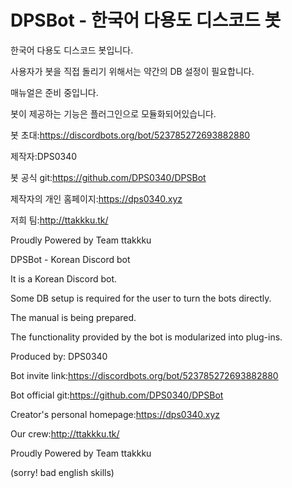 # DPSBot - 한국어 다용도 디스코드 봇

한국어 다용도 디스코드 봇입니다.

사용자가 봇을 직접 돌리기 위해서는 약간의 DB 설정이 필요합니다.

매뉴얼은 준비 중입니다.

봇이 제공하는 기능은 플러그인으로 모듈화되어있습니다.

봇 초대:https://discordbots.org/bot/523785272693882880

제작자:DPS0340

봇 공식 git:https://github.com/DPS0340/DPSBot

제작자의 개인 홈페이지:https://dps0340.xyz

저희 팀:http://ttakkku.tk/

Proudly Powered by Team ttakkku


DPSBot - Korean Discord bot

It is a Korean Discord bot.

Some DB setup is required for the user to turn the bots directly.

The manual is being prepared.

The functionality provided by the bot is modularized into plug-ins.

Produced by: DPS0340

Bot invite link:https://discordbots.org/bot/523785272693882880

Bot official git:https://github.com/DPS0340/DPSBot

Creator's personal homepage:https://dps0340.xyz

Our crew:http://ttakkku.tk/

Proudly Powered by Team ttakkku

(sorry! bad english skills)
